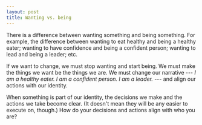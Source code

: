 ```yaml
---
layout: post
title: Wanting vs. being
---
```


There is a difference between wanting something and being something. For example, the difference between wanting to eat healthy and being a healthy eater; wanting to have confidence and being a confident person; wanting to lead and being a leader; etc.

If we want to change, we must stop wanting and start being. We must make the things we want be the things we are. We must change our narrative --- _I am a healthy eater. I am a confident person. I am a leader._ --- and align our actions with our identity.

When something is part of our identity, the decisions we make and the actions we take become clear. (It doesn't mean they will be any easier to execute on, though.) How do your decisions and actions align with who you are?
